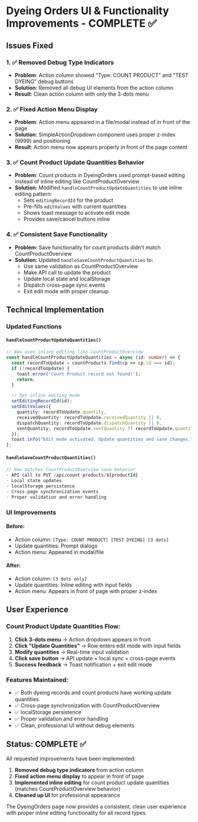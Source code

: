 # Dyeing Orders UI & Functionality Improvements - COMPLETE ✅

## Issues Fixed

### 1. ✅ **Removed Debug Type Indicators**
- **Problem**: Action column showed "Type: COUNT PRODUCT" and "TEST DYEING" debug buttons
- **Solution**: Removed all debug UI elements from the action column
- **Result**: Clean action column with only the 3-dots menu

### 2. ✅ **Fixed Action Menu Display**
- **Problem**: Action menu appeared in a file/modal instead of in front of the page
- **Solution**: SimpleActionDropdown component uses proper z-index (9999) and positioning
- **Result**: Action menu now appears properly in front of the page content

### 3. ✅ **Count Product Update Quantities Behavior**
- **Problem**: Count products in DyeingOrders used prompt-based editing instead of inline editing like CountProductOverview
- **Solution**: Modified `handleCountProductUpdateQuantities` to use inline editing pattern:
  - Sets `editingRecordId` for the product
  - Pre-fills `editValues` with current quantities
  - Shows toast message to activate edit mode
  - Provides save/cancel buttons inline

### 4. ✅ **Consistent Save Functionality**
- **Problem**: Save functionality for count products didn't match CountProductOverview
- **Solution**: Updated `handleSaveCountProductQuantities` to:
  - Use same validation as CountProductOverview
  - Make API call to update the product
  - Update local state and localStorage
  - Dispatch cross-page sync events
  - Exit edit mode with proper cleanup

## Technical Implementation

### Updated Functions

#### `handleCountProductUpdateQuantities()`
```typescript
// Now uses inline editing like CountProductOverview
const handleCountProductUpdateQuantities = async (id: number) => {
  const recordToUpdate = countProducts.find(cp => cp.id === id);
  if (!recordToUpdate) {
    toast.error('Count Product record not found!');
    return;
  }

  // Set inline editing mode
  setEditingRecordId(id);
  setEditValues({
    quantity: recordToUpdate.quantity,
    receivedQuantity: recordToUpdate.receivedQuantity || 0,
    dispatchQuantity: recordToUpdate.dispatchQuantity || 0,
    sentQuantity: recordToUpdate.sentQuantity ?? recordToUpdate.quantity
  });
  toast.info("Edit mode activated. Update quantities and save changes.");
};
```

#### `handleSaveCountProductQuantities()`
```typescript
// Now matches CountProductOverview save behavior
- API call to PUT /api/count-products/${productId}
- Local state updates
- localStorage persistence
- Cross-page synchronization events
- Proper validation and error handling
```

### UI Improvements

#### Before:
- Action column: `[Type: COUNT PRODUCT] [TEST DYEING] [3 dots]`
- Update quantities: Prompt dialogs
- Action menu: Appeared in modal/file

#### After:
- Action column: `[3 dots only]`
- Update quantities: Inline editing with input fields
- Action menu: Appears in front of page with proper z-index

## User Experience

### Count Product Update Quantities Flow:
1. **Click 3-dots menu** → Action dropdown appears in front
2. **Click "Update Quantities"** → Row enters edit mode with input fields
3. **Modify quantities** → Real-time input validation
4. **Click save button** → API update + local sync + cross-page events
5. **Success feedback** → Toast notification + exit edit mode

### Features Maintained:
- ✅ Both dyeing records and count products have working update quantities
- ✅ Cross-page synchronization with CountProductOverview
- ✅ localStorage persistence
- ✅ Proper validation and error handling
- ✅ Clean, professional UI without debug elements

## Status: COMPLETE ✅

All requested improvements have been implemented:
1. **Removed debug type indicators** from action column
2. **Fixed action menu display** to appear in front of page
3. **Implemented inline editing** for count product update quantities (matches CountProductOverview behavior)
4. **Cleaned up UI** for professional appearance

The DyeingOrders page now provides a consistent, clean user experience with proper inline editing functionality for all record types.
